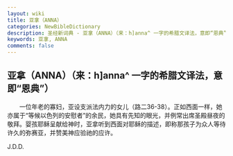 ```yaml
---
layout: wiki
title: 亚拿（ANNA）
categories: NewBibleDictionary
description: 圣经新词典 - 亚拿（ANNA）（来：h]anna^ 一字的希腊文译法，意即“恩典”）
keywords: 亚拿, ANNA
comments: false
---
```


## 亚拿（ANNA）（来：h]anna^ 一字的希腊文译法，意即“恩典”）

　　一位年老的寡妇，亚设支派法内力的女儿（路二36-38）。正如西面一样，她亦属于“等候以色列的安慰者”的余民，她具有先知的眼光，并例常出席圣殿昼夜的敬拜。婴孩耶稣呈献给神时，亚拿听到西面对耶稣的描述，即称那孩子为众人等待许久的弥赛亚，并赞美神应验祂的应许。

J.D.D.
